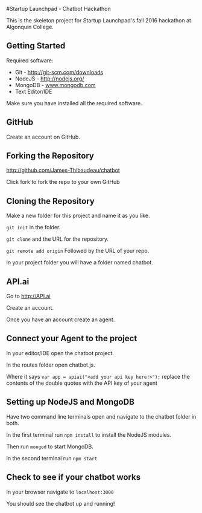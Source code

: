 #Startup Launchpad - Chatbot Hackathon

This is the skeleton project for Startup Launchpad's fall 2016 hackathon
at Algonquin College.

Getting Started
---

Required software:

* Git - http://git-scm.com/downloads
* NodeJS - http://nodejs.org/
* MongoDB - www.mongodb.com
* Text Editor/IDE

Make sure you have installed all the required software.

GitHub
---

Create an account on GitHub.

Forking the Repository
---

http://github.com/James-Thibaudeau/chatbot

Click fork to fork the repo to your own GitHub


Cloning the Repository
---

Make a new folder for this project and name it as you like.

`git init` in the folder.

`git clone` and the URL for the repository.

`git remote add origin` Followed by the URL of your repo.

In your project folder you will have a folder named chatbot.

API.ai
---

Go to http://API.ai

Create an account.

Once you have an account create an agent.

Connect your Agent to the project
---

In your editor/IDE open the chatbot project.

In the routes folder open chatbot.js.

Where it says `var app = apiai("<add your api key here!>");` replace the contents of the double quotes with
the API key of your agent

Setting up NodeJS and MongoDB
---

Have two command line terminals open and navigate to the chatbot folder in both.

In the first terminal run `npm install` to install the NodeJS modules.

Then run `mongod` to start MongoDB.

In the second terminal run `npm start`

Check to see if your chatbot works
---

In your browser navigate to `localhost:3000`

You should see the chatbot up and running!
